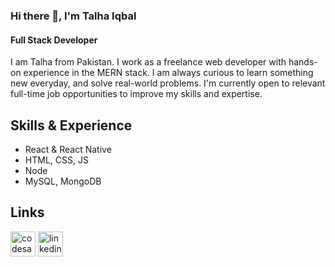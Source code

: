 ### Hi there 👋, I'm Talha Iqbal
#### Full Stack Developer
I am Talha from Pakistan. I work as a freelance web developer with hands-on experience in the MERN stack. I am always curious to learn something new everyday, and solve real-world problems. I'm currently open to relevant full-time job opportunities to improve my skills and expertise.

## Skills & Experience
* React & React Native
* HTML, CSS, JS
* Node
* MySQL, MongoDB

## Links
[<img src='https://cdn.jsdelivr.net/npm/simple-icons@3.0.1/icons/codesandbox.svg' alt='codesandbox' height='40'>](https://codesandbox.io/u/talhaiqbal801)
[<img src='https://cdn.jsdelivr.net/npm/simple-icons@3.0.1/icons/linkedin.svg' alt='linkedin' height='40'>](https://www.linkedin.com/in/talha-iqbal-636bb8166//)
